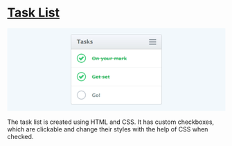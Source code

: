 # [Task List](http://viacheslav-karnaukh.github.io/tasklist)

![Layout example](preview.png)

The task list is created using HTML and CSS. It has custom checkboxes, which are clickable and change their styles with the help of CSS when checked.